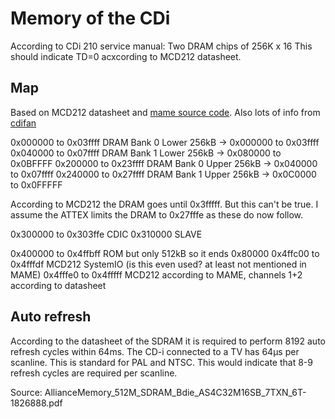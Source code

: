 # Memory of the CDi

According to CDi 210 service manual: Two DRAM chips of 256K x 16
This should indicate TD=0 acxcording to MCD212 datasheet.

## Map

Based on MCD212 datasheet and [mame source code](https://github.com/dankan1890/mewui/blob/master/src/mame/drivers/cdi.cpp).
Also lots of info from [cdifan](https://github.com/cdifan/cdichips)

0x000000 to 0x03ffff    DRAM Bank 0 Lower 256kB -> 0x000000 to 0x03ffff 
0x040000 to 0x07ffff    DRAM Bank 1 Lower 256kB -> 0x080000 to 0x0BFFFF
0x200000 to 0x23ffff    DRAM Bank 0 Upper 256kB -> 0x040000 to 0x07ffff
0x240000 to 0x27ffff    DRAM Bank 1 Upper 256kB -> 0x0C0000 to 0x0FFFFF

According to MCD212 the DRAM goes until 0x3fffff. But this can't be true.
I assume the ATTEX limits the DRAM to 0x27fffe as these do now follow.

0x300000 to 0x303ffe    CDIC
0x310000                SLAVE

0x400000 to 0x4ffbff    ROM but only 512kB so it ends 0x80000
0x4ffc00 to 0x4fffdf    MCD212 SystemIO (is this even used? at least not mentioned in MAME)
0x4fffe0 to 0x4fffff    MCD212 according to MAME, channels 1+2 according to datasheet


## Auto refresh

According to the datasheet of the SDRAM it is required to perform 8192 auto refresh cycles within 64ms.
The CD-i connected to a TV has 64µs per scanline. This is standard for PAL and NTSC. This would indicate
that 8-9 refresh cycles are required per scanline.

Source: AllianceMemory_512M_SDRAM_Bdie_AS4C32M16SB_7TXN_6T-1826888.pdf

